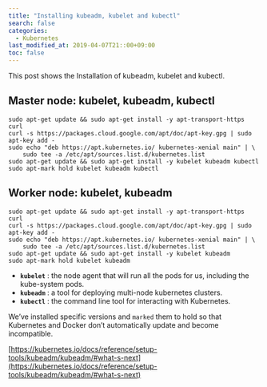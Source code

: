 ```yaml
---
title: "Installing kubeadm, kubelet and kubectl" 
search: false
categories:
  - Kubernetes
last_modified_at: 2019-04-07T21::00+09:00
toc: false
---
```


This post shows the Installation of kubeadm, kubelet and kubectl.

## Master node: kubelet, kubeadm, kubectl
```console
sudo apt-get update && sudo apt-get install -y apt-transport-https curl
curl -s https://packages.cloud.google.com/apt/doc/apt-key.gpg | sudo apt-key add -
sudo echo "deb https://apt.kubernetes.io/ kubernetes-xenial main" | \
    sudo tee -a /etc/apt/sources.list.d/kubernetes.list
sudo apt-get update && sudo apt-get install -y kubelet kubeadm kubectl
sudo apt-mark hold kubelet kubeadm kubectl
```

## Worker node: kubelet, kubeadm
```console
sudo apt-get update && sudo apt-get install -y apt-transport-https curl
curl -s https://packages.cloud.google.com/apt/doc/apt-key.gpg | sudo apt-key add -
sudo echo "deb https://apt.kubernetes.io/ kubernetes-xenial main" | \
    sudo tee -a /etc/apt/sources.list.d/kubernetes.list
sudo apt-get update && sudo apt-get install -y kubelet kubeadm
sudo apt-mark hold kubelet kubeadm
```

* **`kubelet`** : the node agent that will run all the pods for us, including the kube-system pods.  
* **`kubeadm`** : a tool for deploying multi-node kubernetes clusters.  
* **`kubectl`** : the command line tool for interacting with Kubernetes.  

We’ve installed specific versions and `marked` them to hold so that Kubernetes and Docker don’t automatically update and become incompatible.  

[https://kubernetes.io/docs/reference/setup-tools/kubeadm/kubeadm/#what-s-next](https://kubernetes.io/docs/reference/setup-tools/kubeadm/kubeadm/#what-s-next)
